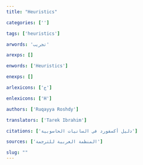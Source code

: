 ```yaml
---
title: "Heuristics"

categories: ['']

tags: ['heuristics']

arwords: 'تجريب'

arexps: []

enwords: ['Heuristics']

enexps: []

arlexicons: ['ج']

enlexicons: ['H']

authors: ['Ruqayya Roshdy']

translators: ['Tarek Ibrahim']

citations: ['دليل أكسفورد في السانيات الحاسوبية']

sources: ['المنظمة العربية للترجمة']

slug: ""
---
```

